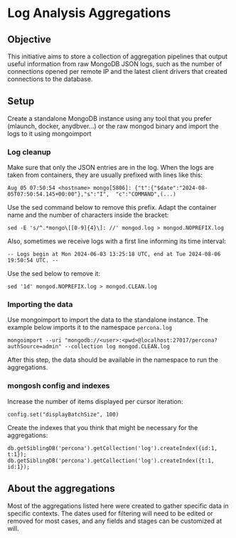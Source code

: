 # Log Analysis Aggregations

## Objective

This initiative aims to store a collection of aggregation pipelines that output useful information from raw MongoDB JSON logs, such as the number of connections opened per remote IP and the latest client drivers that created connections to the database.

## Setup

Create a standalone MongoDB instance using any tool that you prefer (mlaunch, docker, anydbver...) or the raw mongod binary and import the logs to it using mongoimport

### Log cleanup

Make sure that only the JSON entries are in the log. When the logs are taken from containers, they are usually prefixed with lines like this:
```
Aug 05 07:50:54 <hostname> mongo[5806]: {"t":{"$date":"2024-08-05T07:50:54.145+00:00"},"s":"I",  "c":"COMMAND",(...)
```

Use the sed command below to remove this prefix. Adapt the container name and the number of characters inside the bracket:
```
sed -E 's/^.*mongo\[[0-9]{4}\]: //' mongod.log > mongod.NOPREFIX.log
```

Also, sometimes we receive logs with a first line informing its time interval:
```
-- Logs begin at Mon 2024-06-03 13:25:18 UTC, end at Tue 2024-08-06 19:50:54 UTC. --
```
Use the sed below to remove it:
```
sed '1d' mongod.NOPREFIX.log > mongod.CLEAN.log
```

### Importing the data

Use mongoimport to import the data to the standalone instance. The example below imports it to the namespace `percona.log`
```
mongoimport --uri "mongodb://<user>:<pwd>@localhost:27017/percona?authSource=admin" --collection log mongod.CLEAN.log
```

After this step, the data should be available in the namespace to run the aggregations.


### mongosh config and indexes

Increase the number of items displayed per cursor iteration:
```
config.set("displayBatchSize", 100)
```

Create the indexes that you think that might be necessary for the aggregations:
```
db.getSiblingDB('percona').getCollection('log').createIndex({id:1, t:1});
db.getSiblingDB('percona').getCollection('log').createIndex({t:1, id:1});
```

## About the aggregations

Most of the aggregations listed here were created to gather specific data in specific contexts. The dates used for filtering will need to be edited or removed for most cases, and any fields and stages can be customized at will.

